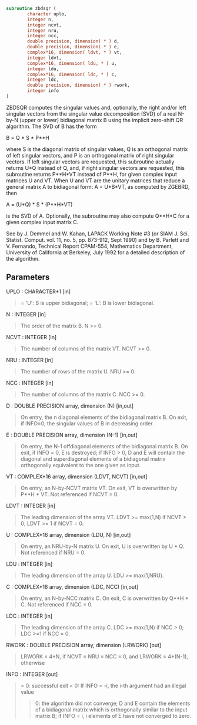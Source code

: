 ```fortran
subroutine zbdsqr (
        character uplo,
        integer n,
        integer ncvt,
        integer nru,
        integer ncc,
        double precision, dimension( * ) d,
        double precision, dimension( * ) e,
        complex*16, dimension( ldvt, * ) vt,
        integer ldvt,
        complex*16, dimension( ldu, * ) u,
        integer ldu,
        complex*16, dimension( ldc, * ) c,
        integer ldc,
        double precision, dimension( * ) rwork,
        integer info
)
```

ZBDSQR computes the singular values and, optionally, the right and/or
left singular vectors from the singular value decomposition (SVD) of
a real N-by-N (upper or lower) bidiagonal matrix B using the implicit
zero-shift QR algorithm.  The SVD of B has the form

B = Q \* S \* P\*\*H

where S is the diagonal matrix of singular values, Q is an orthogonal
matrix of left singular vectors, and P is an orthogonal matrix of
right singular vectors.  If left singular vectors are requested, this
subroutine actually returns U\*Q instead of Q, and, if right singular
vectors are requested, this subroutine returns P\*\*H\*VT instead of
P\*\*H, for given complex input matrices U and VT.  When U and VT are
the unitary matrices that reduce a general matrix A to bidiagonal
form: A = U\*B\*VT, as computed by ZGEBRD, then

A = (U\*Q) \* S \* (P\*\*H\*VT)

is the SVD of A.  Optionally, the subroutine may also compute Q\*\*H\*C
for a given complex input matrix C.

See  by J. Demmel and W. Kahan,
LAPACK Working Note #3 (or SIAM J. Sci. Statist. Comput. vol. 11,
no. 5, pp. 873-912, Sept 1990) and
by
B. Parlett and V. Fernando, Technical Report CPAM-554, Mathematics
Department, University of California at Berkeley, July 1992
for a detailed description of the algorithm.

## Parameters
UPLO : CHARACTER\*1 [in]
> = 'U':  B is upper bidiagonal;
> = 'L':  B is lower bidiagonal.

N : INTEGER [in]
> The order of the matrix B.  N >= 0.

NCVT : INTEGER [in]
> The number of columns of the matrix VT. NCVT >= 0.

NRU : INTEGER [in]
> The number of rows of the matrix U. NRU >= 0.

NCC : INTEGER [in]
> The number of columns of the matrix C. NCC >= 0.

D : DOUBLE PRECISION array, dimension (N) [in,out]
> On entry, the n diagonal elements of the bidiagonal matrix B.
> On exit, if INFO=0, the singular values of B in decreasing
> order.

E : DOUBLE PRECISION array, dimension (N-1) [in,out]
> On entry, the N-1 offdiagonal elements of the bidiagonal
> matrix B.
> On exit, if INFO = 0, E is destroyed; if INFO > 0, D and E
> will contain the diagonal and superdiagonal elements of a
> bidiagonal matrix orthogonally equivalent to the one given
> as input.

VT : COMPLEX\*16 array, dimension (LDVT, NCVT) [in,out]
> On entry, an N-by-NCVT matrix VT.
> On exit, VT is overwritten by P\*\*H \* VT.
> Not referenced if NCVT = 0.

LDVT : INTEGER [in]
> The leading dimension of the array VT.
> LDVT >= max(1,N) if NCVT > 0; LDVT >= 1 if NCVT = 0.

U : COMPLEX\*16 array, dimension (LDU, N) [in,out]
> On entry, an NRU-by-N matrix U.
> On exit, U is overwritten by U \* Q.
> Not referenced if NRU = 0.

LDU : INTEGER [in]
> The leading dimension of the array U.  LDU >= max(1,NRU).

C : COMPLEX\*16 array, dimension (LDC, NCC) [in,out]
> On entry, an N-by-NCC matrix C.
> On exit, C is overwritten by Q\*\*H \* C.
> Not referenced if NCC = 0.

LDC : INTEGER [in]
> The leading dimension of the array C.
> LDC >= max(1,N) if NCC > 0; LDC >=1 if NCC = 0.

RWORK : DOUBLE PRECISION array, dimension (LRWORK) [out]
> LRWORK = 4\*N, if NCVT = NRU = NCC = 0, and
> LRWORK = 4\*(N-1), otherwise

INFO : INTEGER [out]
> = 0:  successful exit
> < 0:  If INFO = -i, the i-th argument had an illegal value
> > 0:  the algorithm did not converge; D and E contain the
> elements of a bidiagonal matrix which is orthogonally
> similar to the input matrix B;  if INFO = i, i
> elements of E have not converged to zero.
